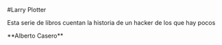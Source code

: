 \#Larry Plotter



Esta serie de libros cuentan la historia de un hacker de los que hay pocos



\*\*Alberto Casero\*\*

